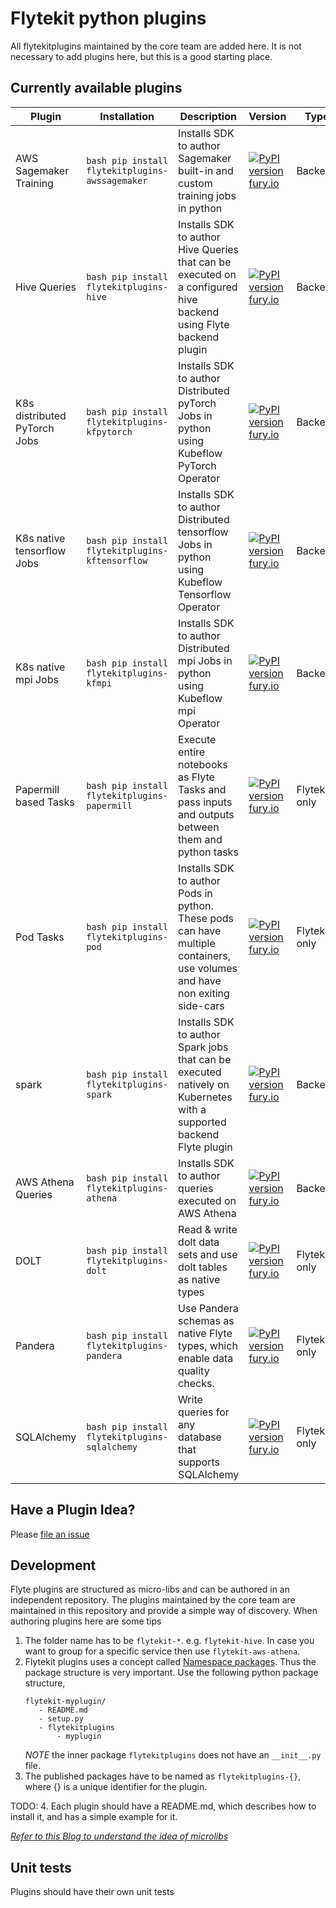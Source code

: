 # Flytekit python plugins
All flytekitplugins maintained by the core team are added here. It is not
necessary to add plugins here, but this is a good starting place.

## Currently available plugins


| Plugin                       | Installation                                         | Description                                                                                                                 | Version                                                                                                                                   | Type          |
|------------------------------|------------------------------------------------------|-----------------------------------------------------------------------------------------------------------------------------|-------------------------------------------------------------------------------------------------------------------------------------------|---------------|
| AWS Sagemaker Training       | ```bash pip install flytekitplugins-awssagemaker ``` | Installs SDK to author Sagemaker built-in and custom training jobs in python                                                | [![PyPI version fury.io](https://badge.fury.io/py/flytekitplugins-spark.svg)](https://pypi.python.org/pypi/flytekitplugins-awssagemaker/) | Backend       |
| Hive Queries                 | ```bash pip install flytekitplugins-hive ```         | Installs SDK to author Hive Queries that can be executed on a configured hive backend using Flyte backend plugin            | [![PyPI version fury.io](https://badge.fury.io/py/flytekitplugins-spark.svg)](https://pypi.python.org/pypi/flytekitplugins-hive/)         | Backend       |
| K8s distributed PyTorch Jobs | ```bash pip install flytekitplugins-kfpytorch ```    | Installs SDK to author Distributed pyTorch Jobs in python using Kubeflow PyTorch Operator                                   | [![PyPI version fury.io](https://badge.fury.io/py/flytekitplugins-spark.svg)](https://pypi.python.org/pypi/flytekitplugins-kfpytorch/)    | Backend       |
| K8s native tensorflow Jobs   | ```bash pip install flytekitplugins-kftensorflow ``` | Installs SDK to author Distributed tensorflow Jobs in python using Kubeflow Tensorflow Operator                             | [![PyPI version fury.io](https://badge.fury.io/py/flytekitplugins-spark.svg)](https://pypi.python.org/pypi/flytekitplugins-kftensorflow/) | Backend       |
| K8s native mpi Jobs          | ```bash pip install flytekitplugins-kfmpi ```        | Installs SDK to author Distributed mpi Jobs in python using Kubeflow mpi Operator                             | [![PyPI version fury.io](https://badge.fury.io/py/flytekitplugins-spark.svg)](https://pypi.python.org/pypi/flytekitplugins-kftensorflow/) | Backend       |
| Papermill based Tasks        | ```bash pip install flytekitplugins-papermill ```    | Execute entire notebooks as Flyte Tasks and pass inputs and outputs between them and python tasks                           | [![PyPI version fury.io](https://badge.fury.io/py/flytekitplugins-spark.svg)](https://pypi.python.org/pypi/flytekitplugins-papermill/)    | Flytekit-only |
| Pod Tasks                    | ```bash pip install flytekitplugins-pod ```          | Installs SDK to author Pods in python. These pods can have multiple containers, use volumes and have non exiting side-cars  | [![PyPI version fury.io](https://badge.fury.io/py/flytekitplugins-spark.svg)](https://pypi.python.org/pypi/flytekitplugins-pod/)          | Flytekit-only |
| spark                        | ```bash pip install flytekitplugins-spark ```        | Installs SDK to author Spark jobs that can be executed natively on Kubernetes with a supported backend Flyte plugin         | [![PyPI version fury.io](https://badge.fury.io/py/flytekitplugins-spark.svg)](https://pypi.python.org/pypi/flytekitplugins-spark/)        | Backend       |
| AWS Athena Queries           | ```bash pip install flytekitplugins-athena ```       | Installs SDK to author queries executed on AWS Athena                                                                       | [![PyPI version fury.io](https://badge.fury.io/py/flytekitplugins-spark.svg)](https://pypi.python.org/pypi/flytekitplugins-athena/)       | Backend       |
| DOLT                         | ```bash pip install flytekitplugins-dolt ```         | Read & write dolt data sets and use dolt tables as native types                                                             | [![PyPI version fury.io](https://badge.fury.io/py/flytekitplugins-spark.svg)](https://pypi.python.org/pypi/flytekitplugins-dolt/)         | Flytekit-only |
| Pandera                      | ```bash pip install flytekitplugins-pandera ```      | Use Pandera schemas as native Flyte types, which enable data quality checks.                                                | [![PyPI version fury.io](https://badge.fury.io/py/flytekitplugins-spark.svg)](https://pypi.python.org/pypi/flytekitplugins-pandera/)      | Flytekit-only |
| SQLAlchemy                   | ```bash pip install flytekitplugins-sqlalchemy ```   | Write queries for any database that supports SQLAlchemy                                                                     | [![PyPI version fury.io](https://badge.fury.io/py/flytekitplugins-spark.svg)](https://pypi.python.org/pypi/flytekitplugins-sqlalchemy/)   | Flytekit-only |


## Have a Plugin Idea?
Please [file an issue](https://github.com/flyteorg/flyte/issues/new?assignees=&labels=untriaged%2Cplugins&template=backend-plugin-request.md&title=%5BPlugin%5D)

## Development
Flyte plugins are structured as micro-libs and can be authored in an
independent repository. The plugins maintained by the core team are maintained in this repository and provide a simple way of discovery.
When authoring plugins here are some tips

1. The folder name has to be `flytekit-*`. e.g. `flytekit-hive`. In case you want to group for a specific service then use `flytekit-aws-athena`.
2. Flytekit plugins uses a concept called [Namespace packages](https://packaging.python.org/guides/creating-and-discovering-plugins/#using-namespace-packages). Thus the package structure is very important. Use the following python package structure,
   ```
   flytekit-myplugin/
      - README.md
      - setup.py
      - flytekitplugins
          - myplugin
   ```
   *NOTE* the inner package `flytekitplugins` does not have an `__init__.py` file.
3. The published packages have to be named as `flytekitplugins-{}`, where {} is a unique identifier for the plugin.

TODO: 4. Each plugin should have a README.md, which describes how to install it, and has a simple example for it.

*[Refer to this Blog to understand the idea of microlibs](https://medium.com/@jherreras/python-microlibs-5be9461ad979)*

## Unit tests
Plugins should have their own unit tests
